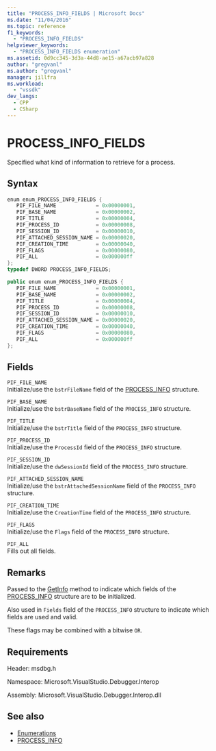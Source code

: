 ```yaml
---
title: "PROCESS_INFO_FIELDS | Microsoft Docs"
ms.date: "11/04/2016"
ms.topic: reference
f1_keywords:
  - "PROCESS_INFO_FIELDS"
helpviewer_keywords:
  - "PROCESS_INFO_FIELDS enumeration"
ms.assetid: 0d9cc345-3d3a-44d8-ae15-a67acb97a828
author: "gregvanl"
ms.author: "gregvanl"
manager: jillfra
ms.workload:
  - "vssdk"
dev_langs:
  - CPP
  - CSharp
---
```

# PROCESS_INFO_FIELDS
Specified what kind of information to retrieve for a process.

## Syntax

```cpp
enum enum_PROCESS_INFO_FIELDS { 
   PIF_FILE_NAME             = 0x00000001,
   PIF_BASE_NAME             = 0x00000002,
   PIF_TITLE                 = 0x00000004,
   PIF_PROCESS_ID            = 0x00000008,
   PIF_SESSION_ID            = 0x00000010,
   PIF_ATTACHED_SESSION_NAME = 0x00000020,
   PIF_CREATION_TIME         = 0x00000040,
   PIF_FLAGS                 = 0x00000080,
   PIF_ALL                   = 0x000000ff
};
typedef DWORD PROCESS_INFO_FIELDS;
```

```csharp
public enum enum_PROCESS_INFO_FIELDS { 
   PIF_FILE_NAME             = 0x00000001,
   PIF_BASE_NAME             = 0x00000002,
   PIF_TITLE                 = 0x00000004,
   PIF_PROCESS_ID            = 0x00000008,
   PIF_SESSION_ID            = 0x00000010,
   PIF_ATTACHED_SESSION_NAME = 0x00000020,
   PIF_CREATION_TIME         = 0x00000040,
   PIF_FLAGS                 = 0x00000080,
   PIF_ALL                   = 0x000000ff
};
```

## Fields
 `PIF_FILE_NAME`\
 Initialize/use the `bstrFileName` field of the [PROCESS_INFO](../../../extensibility/debugger/reference/process-info.md) structure.

 `PIF_BASE_NAME`\
 Initialize/use the `bstrBaseName` field of the `PROCESS_INFO` structure.

 `PIF_TITLE`\
 Initialize/use the `bstrTitle` field of the `PROCESS_INFO` structure.

 `PIF_PROCESS_ID`\
 Initialize/use the `ProcessId` field of the `PROCESS_INFO` structure.

 `PIF_SESSION_ID`\
 Initialize/use the `dwSessionId` field of the `PROCESS_INFO` structure.

 `PIF_ATTACHED_SESSION_NAME`\
 Initialize/use the `bstrAttachedSessionName` field of the `PROCESS_INFO` structure.

 `PIF_CREATION_TIME`\
 Initialize/use the `CreationTime` field of the `PROCESS_INFO` structure.

 `PIF_FLAGS`\
 Initialize/use the `Flags` field of the `PROCESS_INFO` structure.

 `PIF_ALL`\
 Fills out all fields.

## Remarks
 Passed to the [GetInfo](../../../extensibility/debugger/reference/idebugprocess2-getinfo.md) method to indicate which fields of the [PROCESS_INFO](../../../extensibility/debugger/reference/process-info.md) structure are to be initialized.

 Also used in `Fields` field of the `PROCESS_INFO` structure to indicate which fields are used and valid.

 These flags may be combined with a bitwise `OR`.

## Requirements
 Header: msdbg.h

 Namespace: Microsoft.VisualStudio.Debugger.Interop

 Assembly: Microsoft.VisualStudio.Debugger.Interop.dll

## See also
- [Enumerations](../../../extensibility/debugger/reference/enumerations-visual-studio-debugging.md)
- [PROCESS_INFO](../../../extensibility/debugger/reference/process-info.md)